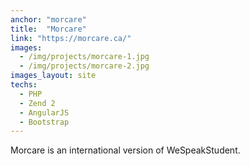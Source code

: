 ```yaml
---
anchor: "morcare"
title:  "Morcare"
link: "https://morcare.ca/"
images:
  - /img/projects/morcare-1.jpg
  - /img/projects/morcare-2.jpg
images_layout: site
techs:
  - PHP
  - Zend 2
  - AngularJS
  - Bootstrap
---
```


Morcare is an international version of WeSpeakStudent.
